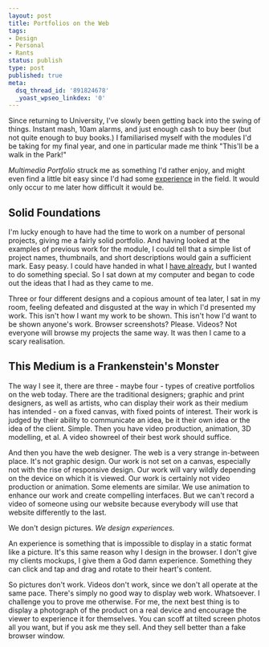 ```yaml
---
layout: post
title: Portfolios on the Web
tags:
- Design
- Personal
- Rants
status: publish
type: post
published: true
meta:
  dsq_thread_id: '891824678'
  _yoast_wpseo_linkdex: '0'
---
```

<p>Since returning to University, I've slowly been getting back into the swing of things. Instant mash, 10am alarms, and just enough cash to buy beer (but not quite enough to buy books.) I familiarised myself with the modules I'd be taking for my final year, and one in particular made me think "This'll be a walk in the Park!"</p>

<p><em>Multimedia Portfolio</em> struck me as something I'd rather enjoy, and might even find a little bit easy since I'd had some <a href="http://daneden.me/portfolio" title="http://daneden.me/portfolio">experience</a> in the field. It would only occur to me later how difficult it would be.</p>

<h2>Solid Foundations</h2>

<p>I'm lucky enough to have had the time to work on a number of personal projects, giving me a fairly solid portfolio. And having looked at the examples of previous work for the module, I could tell that a simple list of project names, thumbnails, and short descriptions would gain a sufficient mark. Easy peasy. I could have handed in what I <a href="http://daneden.me/portfolio" title="http://daneden.me/portfolio">have already</a>, but I wanted to do something special. So I sat down at my computer and began to code out the ideas that I had as they came to me.</p>

<p>Three or four different designs and a copious amount of tea later, I sat in my room, feeling defeated and disgusted at the way in which I'd presented my work. This isn't how I want my work to be shown. This isn't how I'd want to be shown anyone's work. Browser screenshots? Please. Videos? Not everyone will browse my projects the same way. It was then I came to a scary realisation.</p>

<h2>This Medium is a Frankenstein's Monster</h2>

<p>The way I see it, there are three - maybe four - types of creative portfolios on the web today. There are the traditional designers; graphic and print designers, as well as artists, who can display their work as their medium has intended - on a fixed canvas, with fixed points of interest. Their work is judged by their ability to communicate an idea, be it their own idea or the idea of the client. Simple. Then you have video production, animation, 3D modelling, et al. A video showreel of their best work should suffice.</p>

<p>And then you have the web designer. The web is a very strange in-between place. It's not graphic design. Our work is not set on a canvas, especially not with the rise of responsive design. Our work will vary wildly depending on the device on which it is viewed. Our work is certainly not video production or animation. Some elements are similar. We use animation to enhance our work and create compelling interfaces. But we can't record a video of someone using our website because everybody will use that website differently to the last.</p>

<p>We don't design pictures. <em>We design experiences.</em></p>

<p>An experience is something that is impossible to display in a static format like a picture. It's this same reason why I design in the browser. I don't give my clients mockups, I give them a God damn experience. Something they can click and tap and drag and rotate to their heart's content.</p>

<p>So pictures don't work. Videos don't work, since we don't all operate at the same pace. There's simply no good way to display web work. Whatsoever. I challenge you to prove me otherwise. For me, the next best thing is to display a photograph of the product on a real device and encourage the viewer to experience it for themselves. You can scoff at tilted screen photos all you want, but if you ask me they sell. And they sell better than a fake browser window.</p>
